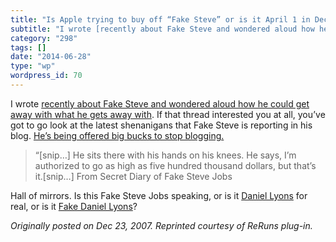 ```yaml
---
title: "Is Apple trying to buy off “Fake Steve” or is it April 1 in December?"
subtitle: "I wrote [recently about Fake Steve and wondered aloud how he could get away with what he gets away w..."
category: "298"
tags: []
date: "2014-06-28"
type: "wp"
wordpress_id: 70
---
```

I wrote [recently about Fake Steve and wondered aloud how he could get away with what he gets away with](/2007/11/28/how-does-fake-steve-get-away-with-this/). 
If that thread interested you at all, you’ve got to go look at the latest shenanigans that Fake Steve is reporting in his blog. [He’s being offered big bucks to stop blogging.](http://fakesteve.blogspot.com/2007/12/breakfast-with-apple-lawyer.html)

> “[snip…] He sits there with his hands on his knees. He says, I’m authorized to go as high as five hundred thousand dollars, but that’s it.[snip…] From Secret Diary of Fake Steve Jobs

[](http://fakesteve.blogspot.com/)Hall of mirrors. Is this Fake Steve Jobs speaking, or is it [Daniel Lyons](http://www.nytimes.com/2007/08/06/technology/06steve.html) for real, or is it [Fake Daniel Lyons](https://www.blogger.com/comment.g?blogID=32454861&postID=5208247252090415286)?

*Originally posted on Dec 23, 2007. Reprinted courtesy of ReRuns plug-in.*
